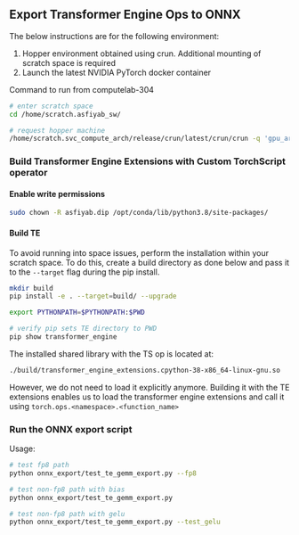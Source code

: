 ## Export Transformer Engine Ops to ONNX

The below instructions are for the following environment:
1. Hopper environment obtained using crun. Additional mounting of scratch space is required
2. Launch the latest NVIDIA PyTorch docker container

Command to run from computelab-304 
```bash
# enter scratch space
cd /home/scratch.asfiyab_sw/

# request hopper machine
/home/scratch.svc_compute_arch/release/crun/latest/crun/crun -q 'gpu_arch=Hopper' -i -img nvcr.io/nvidia/pytorch:22.09-py3 --args="-v $PWD:/scratch_space" -t 04:00:00
```

### Build Transformer Engine Extensions with Custom TorchScript operator

#### Enable write permissions

```bash
sudo chown -R asfiyab.dip /opt/conda/lib/python3.8/site-packages/
```

#### Build TE
To avoid running into space issues, perform the installation within your scratch space. To do this, create a build directory as done below and pass it to the `--target` flag during the pip install.
```bash
mkdir build
pip install -e . --target=build/ --upgrade

export PYTHONPATH=$PYTHONPATH:$PWD

# verify pip sets TE directory to PWD
pip show transformer_engine
```

The installed shared library with the TS op is located at: 
```bash
./build/transformer_engine_extensions.cpython-38-x86_64-linux-gnu.so
```

However, we do not need to load it explicitly anymore. Building it with the TE extensions enables us to load the transformer engine extensions and call it using `torch.ops.<namespace>.<function_name>`

### Run the ONNX export script

Usage:

```bash
# test fp8 path
python onnx_export/test_te_gemm_export.py --fp8

# test non-fp8 path with bias
python onnx_export/test_te_gemm_export.py

# test non-fp8 path with gelu
python onnx_export/test_te_gemm_export.py --test_gelu
```